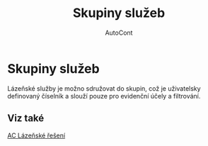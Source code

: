 ﻿---
    title: "Skupiny služeb"
    author: AutoCont
    ms.date: 04/30/2018
    ms.topic: article
    ms.prod: dynamics-nav-2017
    ms.contentlocale: cs-cz
    ms.lasthandoff: 04/30/2018
---

# Skupiny služeb

Lázeňské služby je možno sdružovat do skupin, což je uživatelsky definovaný číselník a slouží pouze pro evidenční účely a filtrování. 


## <a name="see-also"></a>Viz také
[AC Lázeňské řešení](ac-spa-solution.md)